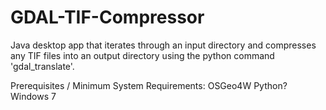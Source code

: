 # GDAL-TIF-Compressor
Java desktop app that iterates through an input directory and compresses any TIF files into an output directory using the python command 'gdal_translate'.

Prerequisites / Minimum System Requirements:
  OSGeo4W
  Python?
  Windows 7

